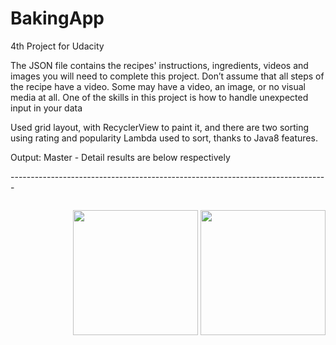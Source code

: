# BakingApp
4th Project for Udacity

The JSON file contains the recipes' instructions, ingredients, videos and images you will need to complete this project. Don’t assume that all steps of the recipe have a video. Some may have a video, an image, or no visual media at all.
One of the skills in this project is how to handle unexpected input in your data 

<p>
Used grid layout, with RecyclerView to paint it, and there are two sorting using rating and popularity
Lambda used to sort, thanks to Java8 features. 
</p>
Output: Master - Detail results are below respectively
</hr>
<p> ------------------------------------------------------------------------------- </p>
</hr>
<p align="right"> 
<img src=" "width="200"/>
</p>                                                                                                                           
</hr>
</hr>
<p align="right"> 
<img src="https://github.com/snaqviAndroidApp/movieAppOne/blob/master/app/src/main/res/drawable/details.png"width="200"/>  
<img src="https://github.com/snaqviAndroidApp/movieAppOne/blob/master/app/src/main/res/drawable/details2.png"width="200"/>
</p>                                                                                                                           

</hr>
</hr>


